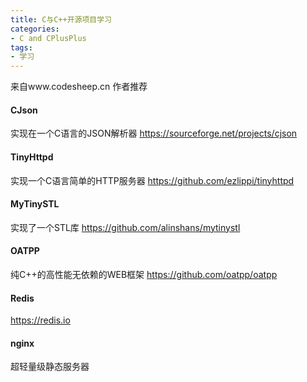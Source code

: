 ```yaml
---
title: C与C++开源项目学习
categories:
- C and CPlusPlus
tags: 
- 学习
---
```


来自www.codesheep.cn 作者推荐

#### CJson
实现在一个C语言的JSON解析器
https://sourceforge.net/projects/cjson

#### TinyHttpd
实现一个C语言简单的HTTP服务器
https://github.com/ezlippi/tinyhttpd

#### MyTinySTL
实现了一个STL库
https://github.com/alinshans/mytinystl

#### OATPP
纯C++的高性能无依赖的WEB框架
https://github.com/oatpp/oatpp

#### Redis

https://redis.io

#### nginx
超轻量级静态服务器